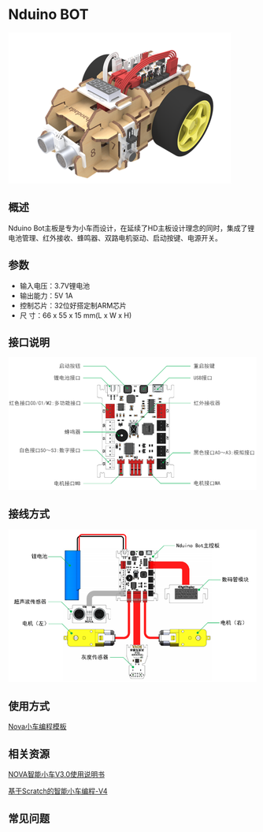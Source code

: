 # Nduino BOT

![](../../.gitbook/assets/a04.png)

## 概述

Nduino Bot主板是专为小车而设计，在延续了HD主板设计理念的同时，集成了锂电池管理、红外接收、蜂鸣器、双路电机驱动、启动按键、电源开关。

## 参数

* 输入电压：3.7V锂电池
* 输出能力：5V 1A
* 控制芯片：32位好搭定制ARM芯片 
* 尺        寸：66 x 55 x 15 mm\(L x W x H\)

## 接口说明

![](../../.gitbook/assets/a02.png)

## 接线方式

![](../../.gitbook/assets/a03.png)

## 使用方式

[Nova小车编程模板](http://haohaodada.com/show.php?id=581529)

## 相关资源

[NOVA智能小车V3.0使用说明书](https://github.com/Haohaodada-official/docs/blob/master/jiao-xue-chan-pin/nova-module/pdf/NOVA智能小车V3.0使用说明书.pdf)

[基于Scratch的智能小车编程-V4](https://github.com/Haohaodada-official/docs/blob/master/jiao-xue-chan-pin/nova-module/pdf/基于Scratch的智能小车编程-V4.pdf)

## 常见问题

